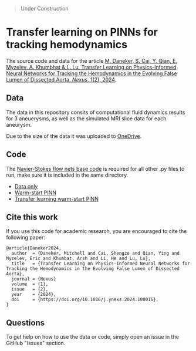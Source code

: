 > Under Construction

# Transfer learning on PINNs for tracking hemodynamics

The source code and data for the article [M. Daneker, S. Cai, Y. Qian, E. Myzelev, A. Khumbhat & L. Lu. Transfer Learning on Physics-Informed Neural Networks for
Tracking the Hemodynamics in the Evolving False Lumen of Dissected Aorta. *Nexus*, 1(2), 2024](https://doi.org/10.1016/j.ynexs.2024.100016).

## Data

The data in this repository consits of computational fluid dynamics results for 3 aneuerysms, as well as the simulated MRI slice data for each aneurysm. 

Due to the size of the data it was uploaded to [OneDrive](https://yaleedu-my.sharepoint.com/:f:/g/personal/lu_lu_yale_edu/EiXTCD4kdgxIu1MII7nqsiEBNKcd-Yt6wSbEjGynnTOgQQ).

## Code

The [Navier-Stokes flow nets base code](code/NSFnets3D.py) is required for all other .py files to run, make sure it is included in the same directory. 

- [Data only](code/data_only.py)
- [Warm-start PINN](code/WS_PINN.py)
- [Transfer learning warm-start PINN](code/TL_WS_PINN.py)

## Cite this work

If you use this code for academic research, you are encouraged to cite the following paper:

```
@article{Daneker2024,
  author  = {Daneker, Mitchell and Cai, Shengze and Qian, Ying and Myzelev, Eric and Khumbat, Arsh and Li, He and Lu, Lu},
  title   = {Transfer Learning on Physics-Informed Neural Networks for Tracking the Hemodynamics in the Evolving False Lumen of Dissected Aorta},
  journal = {Nexus}
  volume  = {1},
  issue   = {2},
  year    = {2024},
  doi     = {https://doi.org/10.1016/j.ynexs.2024.100016},
}
```

## Questions

To get help on how to use the data or code, simply open an issue in the GitHub "Issues" section.
